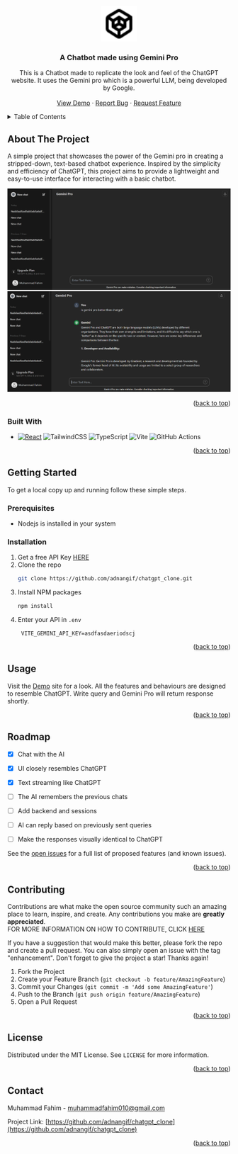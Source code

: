 <!-- Improved compatibility of back to top link: See: https://github.com/othneildrew/Best-README-Template/pull/73 -->
<a name="readme-top"></a>
<!--
*** Thanks for checking out the Best-README-Template. If you have a suggestion
*** that would make this better, please fork the repo and create a pull request
*** or simply open an issue with the tag "enhancement".
*** Don't forget to give the project a star!
*** Thanks again! Now go create something AMAZING! :D
-->



<!-- PROJECT SHIELDS -->
<!--
*** I'm using markdown "reference style" links for readability.
*** Reference links are enclosed in brackets [ ] instead of parentheses ( ).
*** See the bottom of this document for the declaration of the reference variables
*** for contributors-url, forks-url, etc. This is an optional, concise syntax you may use.
*** https://www.markdownguide.org/basic-syntax/#reference-style-links
-->



<!-- PROJECT LOGO -->
<br />
<div align="center">
  <a href="https://github.com/adnangif/chatgpt_clone">
    <img src="https://raw.githubusercontent.com/tabler/tabler-icons/main/icons/outline/hexagon-3d.svg"  alt="Logo" width="80" height="80">
  </a>

<h3 align="center">A Chatbot made using Gemini Pro </h3>

  <p align="center">
  This is a Chatbot made to replicate the look and feel of the ChatGPT website. It uses the Gemini pro which is a powerful LLM, being developed by Google.
    <br />
    <br />
    <a href="https://adnangif.github.io/chatgpt_clone">View Demo</a>
    ·
    <a href="https://github.com/adnangif/chatgpt_clone/issues">Report Bug</a>
    ·
    <a href="https://github.com/adnangif/chatgpt_clone/issues">Request Feature</a>
  </p>
</div>



<!-- TABLE OF CONTENTS -->
<details>
  <summary>Table of Contents</summary>
  <ol>
    <li>
      <a href="#about-the-project">About The Project</a>
      <ul>
        <li><a href="#built-with">Built With</a></li>
      </ul>
    </li>
    <li>
      <a href="#getting-started">Getting Started</a>
      <ul>
        <li><a href="#prerequisites">Prerequisites</a></li>
        <li><a href="#installation">Installation</a></li>
      </ul>
    </li>
    <li><a href="#usage">Usage</a></li>
    <li><a href="#roadmap">Roadmap</a></li>
    <li><a href="#contributing">Contributing</a></li>
    <li><a href="#license">License</a></li>
    <li><a href="#contact">Contact</a></li>
  </ol>
</details>



<!-- ABOUT THE PROJECT -->
## About The Project
A simple project that showcases the power of the Gemini pro in creating a stripped-down, text-based chatbot experience. Inspired by the simplicity and efficiency of ChatGPT, this project aims to provide a lightweight and easy-to-use interface for interacting with a basic chatbot.

![chatGPT clone demo](images/image1.png)
![chatGPT clone demo](images/image2.png)

<p align="right">(<a href="#readme-top">back to top</a>)</p>



### Built With

* [![React][React.js]][React-url]
![TailwindCSS](https://img.shields.io/badge/tailwindcss-%2338B2AC.svg?style=for-the-badge&logo=tailwind-css&logoColor=white)
![TypeScript](https://img.shields.io/badge/typescript-%23007ACC.svg?style=for-the-badge&logo=typescript&logoColor=white)
![Vite](https://img.shields.io/badge/vite-%23646CFF.svg?style=for-the-badge&logo=vite&logoColor=white)
![GitHub Actions](https://img.shields.io/badge/github%20actions-%232671E5.svg?style=for-the-badge&logo=githubactions&logoColor=white)

<p align="right">(<a href="#readme-top">back to top</a>)</p>



<!-- GETTING STARTED -->
## Getting Started

To get a local copy up and running follow these simple steps.

### Prerequisites

- Nodejs is installed in your system

### Installation

1. Get a free API Key  [HERE](https://ai.google.dev)
2. Clone the repo
   ```sh
   git clone https://github.com/adnangif/chatgpt_clone.git
   ```
3. Install NPM packages
   ```sh
   npm install
   ```
4. Enter your API in `.env`
   ```
    VITE_GEMINI_API_KEY=asdfasdaeriodscj
   ```

<p align="right">(<a href="#readme-top">back to top</a>)</p>



<!-- USAGE EXAMPLES -->
## Usage

Visit the 
    <a href="https://adnangif.github.io/chatgpt_clone">Demo</a>
 site for a look. All the features and behaviours are designed to resemble ChatGPT. Write query and Gemini Pro will return response shortly.

<p align="right">(<a href="#readme-top">back to top</a>)</p>



<!-- ROADMAP -->
## Roadmap

- [x] Chat with the AI
- [x] UI closely resembles ChatGPT
- [x] Text streaming like ChatGPT
- [ ] The AI remembers the previous chats
- [ ] Add backend and sessions 
- [ ] AI can reply based on previously sent queries
- [ ] Make the responses visually identical to ChatGPT



See the [open issues](https://github.com/adnangif/chatgpt_clone/issues) for a full list of proposed features (and known issues).

<p align="right">(<a href="#readme-top">back to top</a>)</p>



<!-- CONTRIBUTING -->
## Contributing

Contributions are what make the open source community such an amazing place to learn, inspire, and create. Any contributions you make are **greatly appreciated**. 
<br>
FOR MORE INFORMATION ON HOW TO CONTRIBUTE, CLICK <a href="https://github.com/adnangif/chatgpt_clone/blob/main/CONTRIBUTING.md">HERE</a>

If you have a suggestion that would make this better, please fork the repo and create a pull request. You can also simply open an issue with the tag "enhancement".
Don't forget to give the project a star! Thanks again!

1. Fork the Project
2. Create your Feature Branch (`git checkout -b feature/AmazingFeature`)
3. Commit your Changes (`git commit -m 'Add some AmazingFeature'`)
4. Push to the Branch (`git push origin feature/AmazingFeature`)
5. Open a Pull Request

<p align="right">(<a href="#readme-top">back to top</a>)</p>



<!-- LICENSE -->
## License

Distributed under the MIT License. See `LICENSE` for more information.

<p align="right">(<a href="#readme-top">back to top</a>)</p>



<!-- CONTACT -->
## Contact

Muhammad Fahim - muhammadfahim010@gmail.com

Project Link: [https://github.com/adnangif/chatgpt_clone](https://github.com/adnangif/chatgpt_clone)

<p align="right">(<a href="#readme-top">back to top</a>)</p>




<!-- MARKDOWN LINKS & IMAGES -->
<!-- https://www.markdownguide.org/basic-syntax/#reference-style-links -->
[contributors-shield]: https://img.shields.io/github/contributors/adnangif/chatgpt_clone.svg?style=for-the-badge
[contributors-url]: https://github.com/adnangif/chatgpt_clone/graphs/contributors
[forks-shield]: https://img.shields.io/github/forks/adnangif/chatgpt_clone.svg?style=for-the-badge
[forks-url]: https://github.com/adnangif/chatgpt_clone/network/members
[stars-shield]: https://img.shields.io/github/stars/adnangif/chatgpt_clone.svg?style=for-the-badge
[stars-url]: https://github.com/adnangif/chatgpt_clone/stargazers
[issues-shield]: https://img.shields.io/github/issues/adnangif/chatgpt_clone.svg?style=for-the-badge
[issues-url]: https://github.com/adnangif/chatgpt_clone/issues
[license-shield]: https://img.shields.io/github/license/adnangif/chatgpt_clone.svg?style=for-the-badge
[license-url]: https://github.com/adnangif/chatgpt_clone/blob/master/LICENSE.txt
[React.js]: https://img.shields.io/badge/React-20232A?style=for-the-badge&logo=react&logoColor=61DAFB
[React-url]: https://reactjs.org/